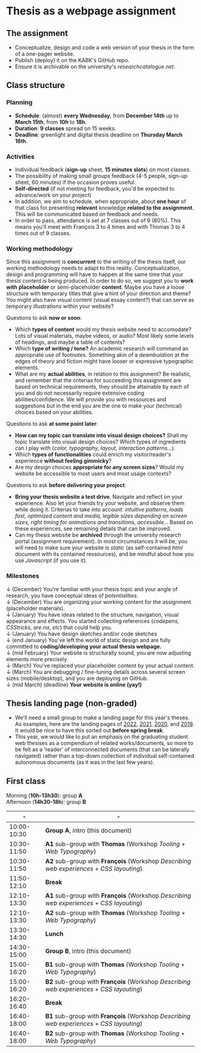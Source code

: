 # Thesis as a webpage assignment

## The assignment

- Conceptualize, design and code a web version of your thesis in the form of a one-pager website.
- Publish (deploy) it on the KABK's GitHub repo.
- Ensure it is archivable on the university's *researchcatalogue.net*.

## Class structure

### Planning

- **Schedule**: (almost) **every Wednesday**, from **December 14th** up to **March 15th**, from **10h** to **18h**.
- **Duration**: **9 classes** spread on 15 weeks.
- **Deadline**: greenlight and digital thesis deadline on **Thursday March 16th**.

### Activities

- Individual feedback (**sign-up** sheet, **15 minutes slots**) on most classes.
- The possibility of making small groups feedback (4-5 people, sign-up sheet, 60 minutes) if the occasion proves useful.
- **Self-directed** (if not meeting for feedback, you'd be expected to advance/work on your project)
- In addition, we aim to schedule, when appropriate, about **one hour** of that class for presenting **relevant** knowledge **related to the assignment**. This will be communicated based on feedback and needs.
- In order to pass, attendance is set at 7 classes out of 9 (80%). This means you'll meet with François 3 to 4 times and with Thomas 3 to 4 times out of 9 classes.

### Working methodology

Since this assignment is **concurrent** to the writing of the thesis itself, our working methodology needs to adapt to this reality. Conceptualization, design and programming will have to happen at the same time that your thesis content is being produced. In order to do so, we suggest you to **work with placeholder** or semi-placeholder **content**. Maybe you have a loose structure with temporary titles that give a hint of your direction and theme? You might also have visual content (visual essay content?) that can serve as temporary illustrations within your website?

Questions to ask **now or soon**:

- Which **types of content** would my thesis website need to accomodate? Lots of visual materials, maybe videos, or audio? Most likely some levels of headings, and maybe a table of contents?
- Which **type of writing / tone?** An academic research will command an appropriate use of footnotes. Something akin of a *deambulation* at the edges of theory and fiction might have looser or expressive typographic elements.
- What are my **actual abilities**, in relation to this assignment? Be realistic, and remember that the criterias for succeeding this assignment are based on technical requirements, they should be attainable by each of you and do not necessarily require extensive coding abilities/confidence. We will provide you with ressources and suggestions but in the end you are the one to make your (technical) choices based on your abilities.

Questions to ask **at some point later**:

- **How can my topic can translate into visual design choices?** Shall my topic translate into visual design choices? Which types of ingredients can I play with (*color, typography, layout, interaction patterns...*).
- Which **types of functionalities** could enrich my visitor/reader's experience **without feeling gimmicky**?
- Are my design choices **appropriate for any screen sizes**? Would my website be accessible to most users and most usage contexts?

Questions to ask **before delivering your project**:

- **Bring your thesis website a test drive**. Navigate and reflect on your experience. Also let your friends try your website, and observe them while doing it. Criterias to take into account: *intuitive patterns, loads fast, optimized content and media, legible sizes depending on screen sizes, right timing for animations and transitions, accessible...* Based on these experiences, see remaining details that can be improved.
- Can my thesis website be **archived** through the university research portal (assignment requirement). In most circumstances it will be, you will need to make sure your website is *static* (as self-contained *html* document with its contained ressources), and be mindful about how you use *Javascript* (if you use it).

### Milestones

↓ (December) You're familiar with your thesis topic and your angle of research, you have conceptual ideas of *potentialities*. <br>
↓ (December) You are organizing your working content for the assignment (placeholder materials). <br>
↓ (January) You have ideas related to the structure, navigation, visual appearance and effects. You started collecting references (*codepens, CSStricks, are.na, etc*) that could help you. <br>
↓ (January) You have design sketches and/or code sketches <br>
↓ (end January) You've left the world of static design and are fully committed to **coding/developing your actual thesis webpage.** <br>
↓ (mid February) Your website is structurally sound, you are now adjusting elements more precisely. <br>
↓ (March) You've replaced your placeholder content by your actual content.
↓ (March) You are debugging / fine-tuning details across several screen sizes (mobile/desktop), and you are deploying on GitHub. <br>
↓ (mid March) (deadline) **Your website is online (yay!)**

## Thesis landing page (non-graded)

- We'll need a small group to make a landing page for this year's theses. As examples, here are the landing pages of [2022](https://kabk.github.io/go-theses-22/), [2021](https://kabk.github.io/go-theses-21/), [2020](https://kabk.github.io/go-theses-20/), and [2019](https://kabk.github.io/go-theses-19/). It would be nice to have this sorted out **before spring break**.
- This year, we would like to put an emphasis on the graduating student web thesises as a compendium of related works/documents, so more to be felt as a  'reader' of interconnected documents (that can be laterally navigated) rather than a top-down collection of individual self-contained autonomous documents (as it was in the last few years).

## First class

Morning (**10h-13h30**): group **A** <br>
Afternoon (**14h30-18h**): group **B** <br>

| - | - |
| -------- | --------------------- |
| 10:00-10:30 | **Group A**, intro (this document)
| 10:30-11:50 | **A1** sub-group with **Thomas** (Workshop *Tooling* + *Web Typography*) |
| 10:30-11:50 | **A2** sub-group with **François** (Workshop *Describing web experiences* + *CSS layouting*) |
| 11:50-12:10 | **Break** |
| 12:10-13:30 | **A1** sub-group with **François** (Workshop *Describing web experiences* + *CSS layouting*) |
| 12:10-13:30 | **A2** sub-group with **Thomas** (Workshop *Tooling* + *Web Typography*) |
| 13:30-14:30 | **Lunch** |
| 14:30-15:00 | **Group B**, intro (this document)
| 15:00-16:20 | **B1** sub-group with **Thomas** (Workshop *Tooling* + *Web Typography*) |
| 15:00-16:20 | **B2** sub-group with **François** (Workshop *Describing web experiences* + *CSS layouting*) |
| 16:20-16:40 | **Break** |
| 16:40-18:00 | **B1** sub-group with **François** (Workshop *Describing web experiences* + *CSS layouting*) |
| 16:40-18:00 | **B2** sub-group with **Thomas** (Workshop *Tooling* + *Web Typography*) |

